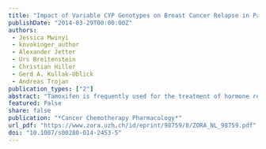 ```yaml
---
title: "Impact of Variable CYP Genotypes on Breast Cancer Relapse in Patients Undergoing Adjuvant Tamoxifen Therapy"
publishDate: "2014-03-29T00:00:00Z"
authors: 
 - Jessica Mwinyi
 - knvokinger_author
 - Alexander Jetter
 - Urs Breitenstein
 - Christian Hiller
 - Gerd A. Kullak-Ublick
 - Andreas Trojan
publication_types: ["2"]
abstract: "Tamoxifen is frequently used for the treatment of hormone receptor positive breast cancer (BC). Mainly CYP2D6 is responsible for the transformation to therapeutically active metabolites, but CYP2C19, CYP2C9 and CYP2B6 also are involved. We investigated the impact of polymorphisms within the genes encoding these CYP enzymes on the relapse-free time (RFT) in patients with BC."
featured: False
share: false
publication: "*Cancer Chemotherapy Pharmacology*"
url_pdf: "https://www.zora.uzh.ch/id/eprint/98759/8/ZORA_NL_98759.pdf"
doi: "10.1007/s00280-014-2453-5"
---
```

